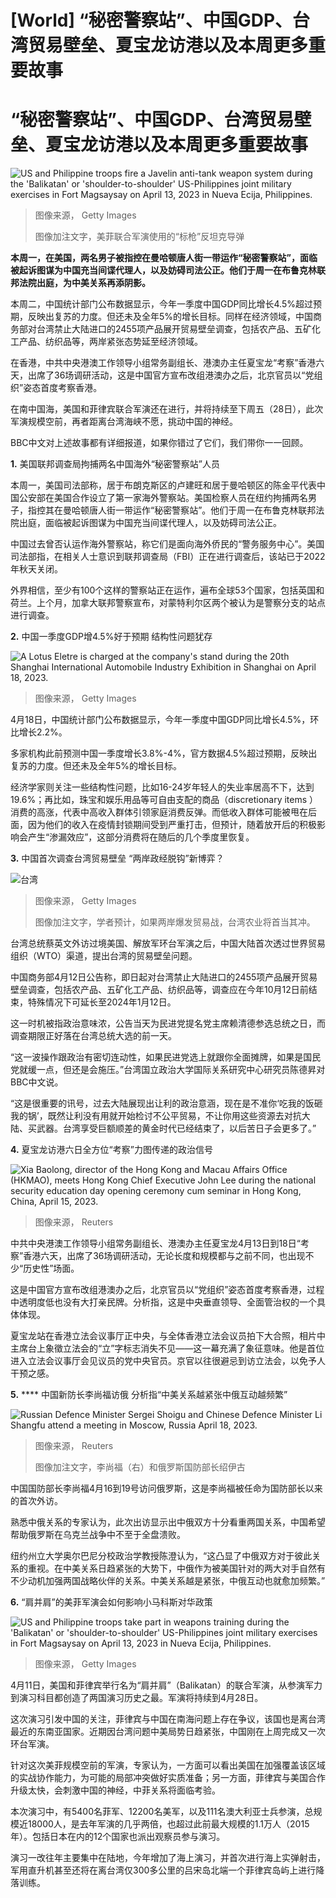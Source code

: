 # [World] “秘密警察站”、中国GDP、台湾贸易壁垒、夏宝龙访港以及本周更多重要故事

#  “秘密警察站”、中国GDP、台湾贸易壁垒、夏宝龙访港以及本周更多重要故事


![US and Philippine troops fire a Javelin anti-tank weapon system during the 'Balikatan' or 'shoulder-to-shoulder' US-Philippines joint military exercises in Fort Magsaysay on April 13, 2023 in Nueva Ecija, Philippines.](_129434376_gettyimages-1481881869.jpg)

> 图像来源，  Getty Images
>
> 图像加注文字，美菲联合军演使用的“标枪”反坦克导弹

**本周一，在美国，两名男子被指控在曼哈顿唐人街一带运作“秘密警察站”，面临被起诉图谋为中国充当间谍代理人，以及妨碍司法公正。他们于周一在布鲁克林联邦法院出庭，为中美关系再添阴影。**

本周二，中国统计部门公布数据显示，今年一季度中国GDP同比增长4.5%超过预期，反映出复苏的力度。但还未及全年5%的增长目标。同样在经济领域，中国商务部对台湾禁止大陆进口的2455项产品展开贸易壁垒调查，包括农产品、五矿化工产品、纺织品等，两岸紧张态势延至经济领域。

在香港，中共中央港澳工作领导小组常务副组长、港澳办主任夏宝龙“考察”香港六天，出席了36场调研活动，这是中国官方宣布改组港澳办之后，北京官员以“党组织”姿态首度考察香港。

在南中国海，美国和菲律宾联合军演还在进行，并将持续至下周五（28日），此次军演规模空前，再者距离台湾海峡不愿，挑动中国的神经。

BBC中文对上述故事都有详细报道，如果你错过了它们，我们带你一一回顾。

**1.** 美国联邦调查局拘捕两名中国海外“秘密警察站”人员 


本周一，美国司法部称，居于布朗克斯区的卢建旺和居于曼哈顿区的陈金平代表中国公安部在美国合作设立了第一家海外警察站。美国检察人员在纽约拘捕两名男子，指控其在曼哈顿唐人街一带运作“秘密警察站”。他们于周一在布鲁克林联邦法院出庭，面临被起诉图谋为中国充当间谍代理人，以及妨碍司法公正。

中国过去曾否认运作海外警察站，称它们是面向海外侨民的“警务服务中心”。美国司法部指，在相关人士意识到联邦调查局（FBI）正在进行调查后，该站已于2022年秋天关闭。

外界相信，至少有100个这样的警察站正在运作，遍布全球53个国家，包括英国和荷兰。上个月，加拿大联邦警察宣布，对蒙特利尔区两个被认为是警察分支的站点进行调查。

**2.** 中国一季度GDP增4.5%好于预期 结构性问题犹存 

![A Lotus Eletre is charged at the company's stand during the 20th Shanghai International Automobile Industry Exhibition in Shanghai on April 18, 2023.](_129435483_gettyimages-1251941485.jpg)

> 图像来源，  Getty Images

4月18日，中国统计部门公布数据显示，今年一季度中国GDP同比增长4.5%，环比增长2.2%。

多家机构此前预测中国一季度增长3.8%-4%，官方数据4.5%超过预期，反映出复苏的力度。但还未及全年5%的增长目标。

经济学家则关注一些结构性问题，比如16-24岁年轻人的失业率居高不下，达到19.6%；再比如，珠宝和娱乐用品等可自由支配的商品（discretionary items ）消费的高涨，代表中高收入群体引领家庭消费反弹。而低收入群体可能被甩在后面，因为他们的收入在疫情封锁期间受到严重打击，但预计，随着放开后的积极影响会产生“渗漏效应”，这部分消费将在随后的几个季度里恢复。

**3.** 中国首次调查台湾贸易壁垒 “两岸政经脱钩”新博弈？ 

![台湾](_129395552_b0b21e1d-45ed-459b-a921-3eb0a8cf22d7.jpg)

> 图像来源，  Getty Images
>
> 图像加注文字，学者预计，如果两岸爆发贸易战，台湾农业将首当其冲。

台湾总统蔡英文外访过境美国、解放军环台军演之后，中国大陆首次透过世界贸易组织（WTO）渠道，提出台湾的贸易壁垒问题。

中国商务部4月12日公告称，即日起对台湾禁止大陆进口的2455项产品展开贸易壁垒调查，包括农产品、五矿化工产品、纺织品等，调查应在今年10月12日前结束，特殊情况下可延长至2024年1月12日。

这一时机被指政治意味浓，公告当天为民进党提名党主席赖清德参选总统之日，而调查期限正好落在台湾总统大选的前一天。

“这一波操作跟政治有密切连动性，如果民进党选上就跟你全面摊牌，如果是国民党就缓一点，但还是会施压。”台湾国立政治大学国际关系研究中心研究员陈德昇对BBC中文说。

“这是很重要的讯号，过去大陆展现出让利的政治意涵，现在是不准你‘吃我的饭砸我的锅’，既然让利没有用就开始检讨不公平贸易，不让你用这些资源去对抗大陆、买武器。台湾享受巨额顺差的黄金时代已经结束了，以后苦日子会更多了。”

**4.** 夏宝龙访港六日全方位“考察”力图传递的政治信号 

![Xia Baolong, director of the Hong Kong and Macau Affairs Office \(HKMAO\), meets Hong Kong Chief Executive John Lee during the national security education day opening ceremony cum seminar in Hong Kong, China, April 15, 2023.](_129421786_mediaitem129421782.jpg)

> 图像来源，  Reuters

中共中央港澳工作领导小组常务副组长、港澳办主任夏宝龙4月13日到18日“考察”香港六天，出席了36场调研活动，无论长度和规模都与之前不同，也出现不少“历史性”场面。

这是中国官方宣布改组港澳办之后，北京官员以“党组织”姿态首度考察香港，过程中透明度低也没有大打亲民牌。分析指，这是中央垂直领导、全面管治权的一个具体体现。

夏宝龙站在香港立法会议事厅正中央，与全体香港立法会议员拍下大合照，相片中主席台上象徵立法会的“立”字标志消失不见——这一幕充满了象征意味。他是首位进入立法会议事厅会见议员的党中央官员。京官以往很避忌到访立法会，以免予人干预之感。

**5.** **** 中国新防长李尚福访俄 分析指“中美关系越紧张中俄互动越频繁” 

![Russian Defence Minister Sergei Shoigu and Chinese Defence Minister Li Shangfu attend a meeting in Moscow, Russia April 18, 2023.](_129408132_ea56ced9db915722baf8f00d3c8b4d826f1affed.jpg)

> 图像来源，  Reuters
>
> 图像加注文字，李尚福（右）和俄罗斯国防部长绍伊古

中国国防部长李尚福4月16到19号访问俄罗斯，这是李尚福被任命为国防部长以来的首次外访。

熟悉中俄关系的专家认为，此次出访显示出中俄双方十分看重两国关系，中国希望帮助俄罗斯在乌克兰战争中不至于全盘溃败。

纽约州立大学奥尔巴尼分校政治学教授陈澄认为，“这凸显了中俄双方对于彼此关系的重视。在中美关系日趋紧张的大势下，中俄作为被美国针对的两大对手自然有不少动机加强两国战略伙伴的关系。中美关系越是紧张，中俄互动也就愈加频繁。”

**6.** “肩并肩”的美菲军演会如何影响小马科斯对华政策 

![US and Philippine troops take part in weapons training during the 'Balikatan' or 'shoulder-to-shoulder' US-Philippines joint military exercises in Fort Magsaysay on April 13, 2023 in Nueva Ecija, Philippines.](_129434377_gettyimages-1481881756.jpg)

> 图像来源，  Getty Images

4月11日，美国和菲律宾举行名为“肩并肩”（Balikatan）的联合军演，从参演军力到演习科目都创造了两国演习历史之最。军演将持续到4月28日。

这次演习引发中国的关注，菲律宾与中国在南海问题上存在争议，该国也是离台湾最近的东南亚国家。近期因台湾问题中美局势日趋紧张，中国刚在上周完成又一次环台军演。

针对这次美菲规模空前的军演，专家认为，一方面可以看出美国在加强覆盖该区域的实战协作能力，为可能的局部冲突做好实质准备；另一方面，菲律宾与美国合作升级太快，会刺激中国的神经，中菲关系将面临考验。

本次演习中，有5400名菲军、12200名美军，以及111名澳大利亚士兵参演，总规模近18000人，是去年军演的几乎两倍，也超过此前最大规模的1.1万人（2015年）。包括日本在内的12个国家也派出观察员参与演习。

演习一改往年主要集中在陆地，今年增加了海上演习，并首次进行海上实弹射击，军用直升机甚至还将在离台湾仅300多公里的吕宋岛北端一个菲律宾岛屿上进行降落训练。


